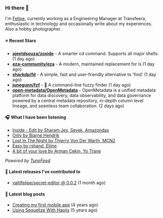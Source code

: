 ### Hi there 👋

I'm [Felipe](https://felipevm.com), currently working as a Engineering Manager at Transfeera, enthusiastic in technology and occasionally write about my experiences. Also a hobby photographer.

#### ⭐ Recent Stars
- **[ajeetdsouza/zoxide](https://github.com/ajeetdsouza/zoxide)** - A smarter cd command. Supports all major shells. (1 day ago)
- **[eza-community/eza](https://github.com/eza-community/eza)** - A modern, maintained replacement for ls (1 day ago)
- **[sharkdp/fd](https://github.com/sharkdp/fd)** - A simple, fast and user-friendly alternative to &#39;find&#39; (1 day ago)
- **[junegunn/fzf](https://github.com/junegunn/fzf)** - :cherry_blossom: A command-line fuzzy finder (1 day ago)
- **[open-metadata/OpenMetadata](https://github.com/open-metadata/OpenMetadata)** - OpenMetadata is a unified metadata platform for data discovery, data observability, and data governance powered by a central metadata repository, in-depth column level lineage, and seamless team collaboration. (2 days ago)

#### 🎧 What I have been listening
- [Inside - Edit by Sharam Jey, Sevek, Amazondas](https://open.spotify.com/track/0tLyDJaFJchA95KqqHcCZ9)
- [Only by Bjarne Hendrik](https://open.spotify.com/track/3dEtzi3GR9RknWrrnQmpIs)
- [Lost In The Night by Thierry Von Der Warth, MCN2](https://open.spotify.com/track/5ztq1zM2wUPgFqr2PbwXj6)
- [Easy by rshand, Eliine](https://open.spotify.com/track/79ZKrHZVLDR7zeUMIsjI1r)
- [A bit of your love by Arman Cekin, Yo Trane](https://open.spotify.com/track/34LAfaig7C3Bj2C6P0siue)

_Powered by [TuneFeed](https://tunefeed.app?ref=valtlfelipe-gh-profile)_ 

#### 🚀 Latest releases I've contributed to


- [valtlfelipe/secret-editor @ 0.0.2](https://github.com/valtlfelipe/secret-editor/releases/tag/0.0.2) (1 month ago)

#### 📄 Latest blog posts
- [Creating my first mobile app](https://felipevm.com/posts/creating-my-first-mobile-app/) (4 years ago)
- [Using Sequelize With Hapijs](https://felipevm.com/posts/using-sequelize-with-hapijs/) (5 years ago)
